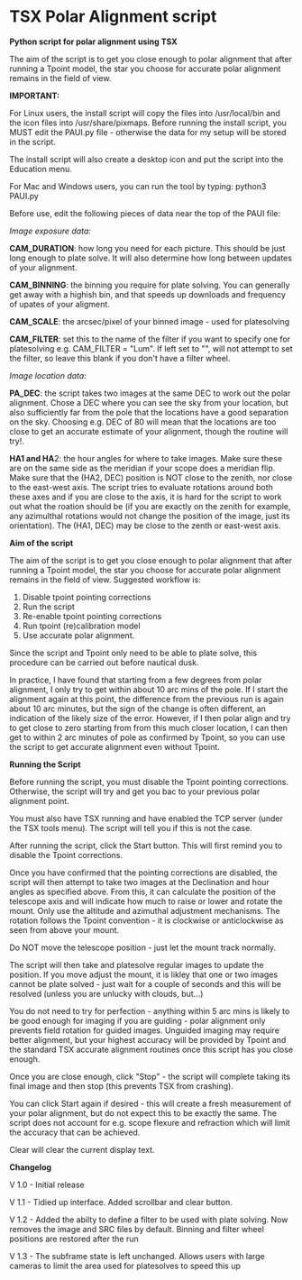 # TSX Polar Alignment script

**Python script for polar alignment using TSX**

The aim of the script is to get you close enough to polar alignment that
after running a Tpoint model, the star you choose for accurate polar alignment
remains in the field of view. 
 
**IMPORTANT:**

For Linux users, the install script will copy the files into /usr/local/bin and
the icon files into /usr/share/pixmaps. Before running the install script, you
MUST edit the PAUI.py file - otherwise the data for my setup will be stored
in the script.

The install script will also create a desktop icon and put the script into the
Education menu.

For Mac and Windows users, you can run the tool by typing: python3 PAUI.py

Before use, edit the following pieces of data near the top
of the PAUI file:

_Image exposure data:_

**CAM_DURATION**: how long you need for each picture. This should be just long
enough to plate solve. It will also determine how long between updates of
your alignment.

**CAM_BINNING**: the binning you require for plate solving. You can generally
get away with a highish bin, and that speeds up downloads and frequency of
upates of your aligment.

**CAM_SCALE**: the arcsec/pixel of your binned image - used for platesolving

**CAM_FILTER**: set this to the name of the filter if you want to specify one
for platesolving e.g. CAM_FILTER = "Lum". If left set to "", will not
attempt to set the filter, so leave this blank if you don't have a filter
wheel.

_Image location data:_

**PA_DEC**: the script takes two images at the same DEC to work out the
polar alignment.  Chose a DEC where you can see the sky from your
location, but also sufficiently far from the pole that the locations have
a good separation on the sky. Choosing e.g. DEC of 80 will mean that
the locations are too close to get an accurate estimate of your alignment,
though the routine will try!.

**HA1 and HA**2: the hour angles for where to take images. Make sure these are
on the same side as the meridian if your scope does a meridian flip. Make
sure that the (HA2, DEC) position is NOT close to the zenith, nor close
to the east-west axis. The script tries to evaluate rotations around both
these axes and if you are close to the axis, it is hard for the script
to work out what the roation should be (if you are exactly on the zenith for
example, any azimulthal rotations would not change the position of the image,
just its orientation). The (HA1, DEC) may be close to the zenth or
east-west axis.

**Aim of the script**

The aim of the script is to get you close enough to polar alignment that
after running a Tpoint model, the star you choose for accurate polar alignment
remains in the field of view. Suggested workflow is:

1) Disable tpoint pointing corrections
2) Run the script
3) Re-enable tpoint pointing corrections
4) Run tpoint (re)calibration model
5) Use accurate polar alignment.

Since the script and Tpoint only need to be able to plate solve, this
procedure can be carried out before nautical dusk.

In practice, I have found that starting from a few degrees from polar alignment,
I only try to get within about 10 arc mins of the pole. If I start the
alignment again at this point, the difference from the previous run is again
about 10 arc minutes, but the sign of the change is often different, an
indication of the likely size of the error. However, if I then polar align
and try to get close to zero starting from from this much closer location,
I can then get to within 2 arc minutes of pole as confirmed by Tpoint, so you
can use the script to get accurate alignment even without Tpoint.

**Running the Script**

Before running the script, you must disable the Tpoint pointing corrections.
Otherwise, the script will try and get you bac to your previous polar
alignment point. 

You must also have TSX running and have enabled the TCP server (under the
TSX tools menu). The script will tell you if this is not the case.

After running the script, click the Start button. This will first remind
you to disable the Tpoint corrections.

Once you have confirmed that the pointing corrections are disabled, the script
will then attempt to take two images at the Declination and hour
angles as specified above. From this, it can calculate the position of the
telescope axis and will indicate how much to raise or lower and rotate
the mount. Only use the altitude and azimuthal adjustment mechanisms. The
rotation follows the Tpoint convention - it is clockwise or anticlockwise
as seen from above your mount.

Do NOT move the telescope position - just let the mount track normally.

The script will then take and platesolve regular images to update the position.
If you move adjust the mount, it is likley that one or two images cannot be
plate solved - just wait for a couple of seconds and this will be resolved
(unless you are unlucky with clouds, but...)

You do not need to try for perfection - anything within 5 arc mins is likely
to be good enough for imaging if you are guiding - polar alignment only
prevents field rotation for guided images. Unguided imaging may require better
alignment, but your highest accuracy will be provided by Tpoint and the
standard TSX accurate alignment routines once this script has you close enough.

Once you are close enough, click "Stop" - the script will complete taking
its final image and then stop (this prevents TSX from crashing).

You can click Start again if desired - this will create a fresh
measurement of your polar alignment, but do not expect this to be exactly
the same. The script does not account for e.g. scope flexure and refraction
which will limit the accuracy that can be achieved.

Clear will clear the current display text.

**Changelog**

V 1.0  - Initial release

V 1.1  - Tidied up interface. Added scrollbar and clear button.

V 1.2  - Added the abilty to define a filter to be used with plate solving.
         Now removes the image and SRC files by default.
         Binning and filter wheel positions are restored after the run

V 1.3  - The subframe state is left unchanged. Allows users with large cameras
         to limit the area used for platesolves to speed this up
